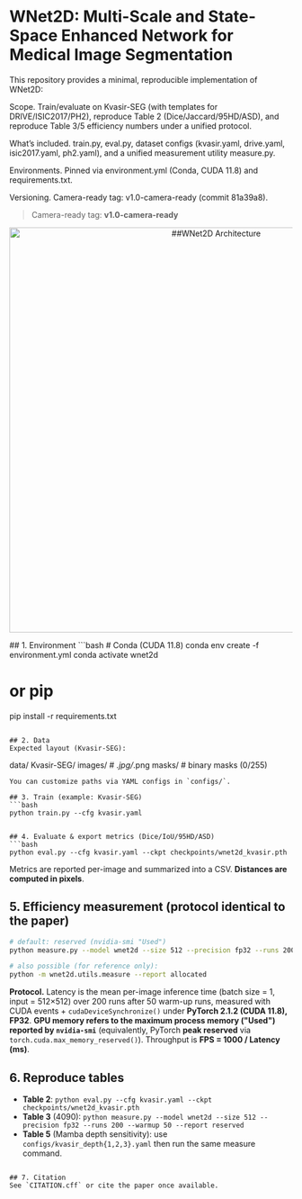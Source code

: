 # WNet2D: Multi-Scale and State-Space Enhanced Network for Medical Image Segmentation
This repository provides a minimal, reproducible implementation of WNet2D:

Scope. Train/evaluate on Kvasir-SEG (with templates for DRIVE/ISIC2017/PH2), reproduce Table 2 (Dice/Jaccard/95HD/ASD), and reproduce Table 3/5 efficiency numbers under a unified protocol.

What’s included. train.py, eval.py, dataset configs (kvasir.yaml, drive.yaml, isic2017.yaml, ph2.yaml), and a unified measurement utility measure.py.

Environments. Pinned via environment.yml (Conda, CUDA 11.8) and requirements.txt.

Versioning. Camera-ready tag: v1.0-camera-ready (commit 81a39a8).

> Camera-ready tag: **v1.0-camera-ready**
<p align="center">
  <img src="arch.png" width="720" alt="##WNet2D Architecture">
</p>
## 1. Environment
```bash
# Conda (CUDA 11.8)
conda env create -f environment.yml
conda activate wnet2d

# or pip
pip install -r requirements.txt
```

## 2. Data
Expected layout (Kvasir-SEG):
```
data/
  Kvasir-SEG/
    images/    # *.jpg/*.png
    masks/     # binary masks (0/255)
```
You can customize paths via YAML configs in `configs/`.

## 3. Train (example: Kvasir-SEG)
```bash
python train.py --cfg kvasir.yaml


## 4. Evaluate & export metrics (Dice/IoU/95HD/ASD)
```bash
python eval.py --cfg kvasir.yaml --ckpt checkpoints/wnet2d_kvasir.pth
```
Metrics are reported per-image and summarized into a CSV. **Distances are computed in pixels**.

## 5. Efficiency measurement (protocol identical to the paper)
```bash
# default: reserved (nvidia-smi "Used")
python measure.py --model wnet2d --size 512 --precision fp32 --runs 200 --warmup 50 --report reserved

# also possible (for reference only):
python -m wnet2d.utils.measure --report allocated
```
**Protocol.** Latency is the mean per-image inference time (batch size = 1, input = 512×512) over 200 runs after 50 warm-up runs, measured with CUDA events + `cudaDeviceSynchronize()` under **PyTorch 2.1.2 (CUDA 11.8), FP32**. **GPU memory refers to the maximum process memory ("Used") reported by `nvidia-smi`** (equivalently, PyTorch **peak reserved** via `torch.cuda.max_memory_reserved()`). Throughput is **FPS = 1000 / Latency (ms)**.

## 6. Reproduce tables
- **Table 2**: `python eval.py --cfg kvasir.yaml --ckpt checkpoints/wnet2d_kvasir.pth`
- **Table 3** (4090): `python measure.py --model wnet2d --size 512 --precision fp32 --runs 200 --warmup 50 --report reserved`
- **Table 5** (Mamba depth sensitivity): use `configs/kvasir_depth{1,2,3}.yaml` then run the same measure command.
```  :contentReference[oaicite:3]{index=3}  

## 7. Citation
See `CITATION.cff` or cite the paper once available.
